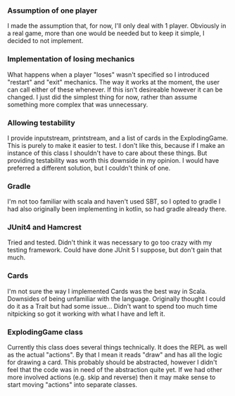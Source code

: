 
### Assumption of one player
I made the assumption that, for now, I'll only deal with 1 player.
Obviously in a real game, more than one would be needed but to keep it simple,
I decided to not implement.

### Implementation of losing mechanics
What happens when a player "loses" wasn't specified so I introduced "restart" and
"exit" mechanics.
The way it works at the moment, the user can call either of these whenever. If this
isn't desireable however it can be changed. I just did the simplest thing for now,
rather than assume something more complex that was unnecessary.

### Allowing testability
I provide inputstream, printstream, and a list of cards in the ExplodingGame.
This is purely to make it easier to test. I don't like this, because if I make an 
instance of this class I shouldn't have to care about these things.
But providing testability was worth this downside in my opinion.
I would have preferred a different solution, but I couldn't think of one.

### Gradle
I'm not too familiar with scala and haven't used SBT, so I opted to gradle
I had also originally been implementing in kotlin, so had gradle already there.

### JUnit4 and Hamcrest
Tried and tested. Didn't think it was necessary to go too crazy with my testing framework. Could have done
JUnit 5 I suppose, but don't gain that much.

### Cards
I'm not sure the way I implemented Cards was the best way in Scala. Downsides of being unfamiliar with the language.
Originally thought I could do it as a Trait but had some issue... Didn't want to spend too much time nitpicking so
got it working with what I have and left it.

### ExplodingGame class
Currently this class does several things technically. It does the REPL as well as the actual "actions".
By that I mean it reads "draw" and has all the logic for drawing a card. This probably should be abstracted,
however I didn't feel that the code was in need of the abstraction quite yet.
If we had other more involved actions (e.g. skip and reverse) then it may make sense to start moving "actions" into
separate classes.

